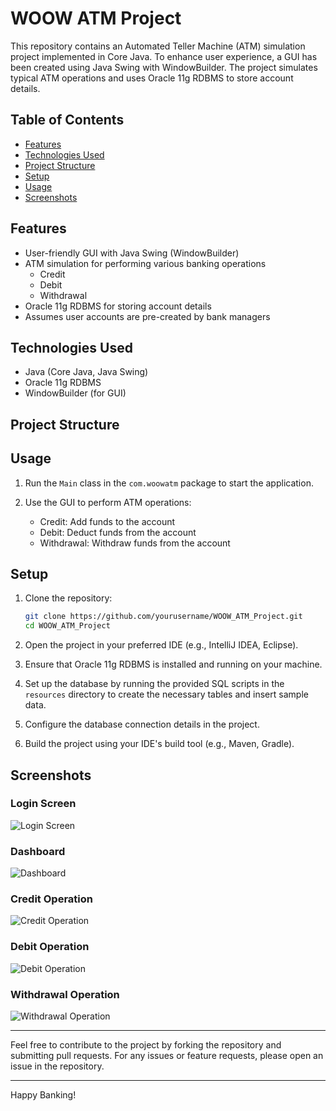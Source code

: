 # WOOW ATM Project

This repository contains an Automated Teller Machine (ATM) simulation project implemented in Core Java. To enhance user experience, a GUI has been created using Java Swing with WindowBuilder. The project simulates typical ATM operations and uses Oracle 11g RDBMS to store account details.

## Table of Contents

- [Features](#features)
- [Technologies Used](#technologies-used)
- [Project Structure](#project-structure)
- [Setup](#setup)
- [Usage](#usage)
- [Screenshots](#screenshots)

## Features

- User-friendly GUI with Java Swing (WindowBuilder)
- ATM simulation for performing various banking operations
  - Credit
  - Debit
  - Withdrawal
- Oracle 11g RDBMS for storing account details
- Assumes user accounts are pre-created by bank managers

## Technologies Used

- Java (Core Java, Java Swing)
- Oracle 11g RDBMS
- WindowBuilder (for GUI)

## Project Structure

## Usage

1. Run the `Main` class in the `com.woowatm` package to start the application.

2. Use the GUI to perform ATM operations:
   - Credit: Add funds to the account
   - Debit: Deduct funds from the account
   - Withdrawal: Withdraw funds from the account

## Setup

1. Clone the repository:

    ```bash
    git clone https://github.com/yourusername/WOOW_ATM_Project.git
    cd WOOW_ATM_Project
    ```

2. Open the project in your preferred IDE (e.g., IntelliJ IDEA, Eclipse).

3. Ensure that Oracle 11g RDBMS is installed and running on your machine.

4. Set up the database by running the provided SQL scripts in the `resources` directory to create the necessary tables and insert sample data.

5. Configure the database connection details in the project.

6. Build the project using your IDE's build tool (e.g., Maven, Gradle).

## Screenshots

### Login Screen

![Login Screen](https://github.com/user-attachments/assets/fad043b6-d89d-4559-a273-d5fd7c81ea22)

### Dashboard

![Dashboard](https://github.com/user-attachments/assets/3328cef9-58d0-4da3-b7d8-ae66381aa2f3)

### Credit Operation

![Credit Operation](screenshots/credit_operation.png)

### Debit Operation

![Debit Operation](screenshots/debit_operation.png)

### Withdrawal Operation

![Withdrawal Operation](screenshots/withdrawal_operation.png)

---

Feel free to contribute to the project by forking the repository and submitting pull requests. For any issues or feature requests, please open an issue in the repository.

---

Happy Banking!
